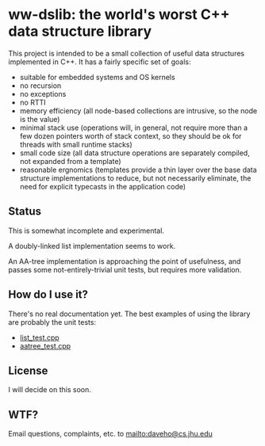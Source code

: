 # ww-dslib: the world's worst C++ data structure library

This project is intended to be a small collection of useful data
structures implemented in C++. It has a fairly specific set of
goals:

* suitable for embedded systems and OS kernels
* no recursion
* no exceptions
* no RTTI
* memory efficiency (all node-based collections are intrusive, so
  the node is the value)
* minimal stack use (operations will, in general, not require more
  than a few dozen pointers worth of stack context, so they should
  be ok for threads with small runtime stacks)
* small code size (all data structure operations are separately
  compiled, not expanded from a template)
* reasonable ergnomics (templates provide a thin layer over
  the base data structure implementations to reduce, but not
  necessarily eliminate, the need for explicit typecasts in the
  application code)

## Status

This is somewhat incomplete and experimental.

A doubly-linked list implementation seems to work.

An AA-tree implementation is approaching the point of usefulness,
and passes some not-entirely-trivial unit tests, but requires more
validation.

## How do I use it?

There's no real documentation yet. The best examples of using the
library are probably the unit tests:

* [list\_test.cpp](tests/list_test.cpp)
* [aatree\_test.cpp](tests/aatree_test.cpp)

## License

I will decide on this soon.

## WTF?

Email questions, complaints, etc. to <mailto:daveho@cs.jhu.edu>
